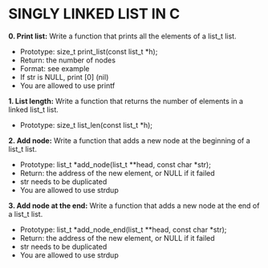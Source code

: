 # SINGLY LINKED LIST IN C

**0. Print list:** Write a function that prints all the elements of a list_t list.
+ Prototype: size_t print_list(const list_t *h);
+ Return: the number of nodes
+ Format: see example
+ If str is NULL, print [0] (nil)
+ You are allowed to use printf

**1. List length:** Write a function that returns the number of elements in a linked list_t list.
+ Prototype: size_t list_len(const list_t *h);

**2. Add node:** Write a function that adds a new node at the beginning of a list_t list.
+ Prototype: list_t *add_node(list_t **head, const char *str);
+ Return: the address of the new element, or NULL if it failed
+ str needs to be duplicated
+ You are allowed to use strdup

**3. Add node at the end:** Write a function that adds a new node at the end of a list_t list.
+ Prototype: list_t *add_node_end(list_t **head, const char *str);
+ Return: the address of the new element, or NULL if it failed
+ str needs to be duplicated
+ You are allowed to use strdup
